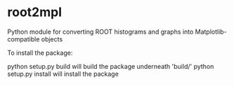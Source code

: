 # root2mpl
Python module for converting ROOT histograms and graphs into Matplotlib-compatible objects

To install the package:

  python setup.py build      will build the package underneath 'build/'
  python setup.py install    will install the package